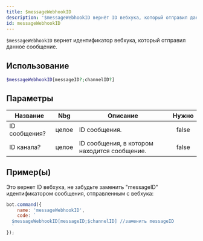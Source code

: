 ```yaml
---
title: $messageWebhookID
description: '$messageWebhookID вернёт ID вебхука, который отправил данное сообщение.'
id: messageWebhookID
---
```


`$messageWebhookID` вернет идентификатор вебхука, который отправил данное сообщение.

## Использование

```php
$messageWebhookID[messageID?;channelID?]
```

## Параметры

| Название      | Nbg   | Описание                                     | Нужно |
| ------------- | ----- | -------------------------------------------- |:-----:|
| ID сообщения? | целое | ID сообщения.                                | false |
| ID канала?    | целое | ID сообщения, в котором находится сообщение. | false |

## Пример(ы)

Это вернет ID вебхука, не забудьте заменить "messageID" идентификатором сообщения, отправленным с вебхука:

```javascript
bot.command({
    name: 'messageWebhookID',
    code: `
  $messageWebhookID[messageID;$channelID] //заменить messageID
  `
});
```
